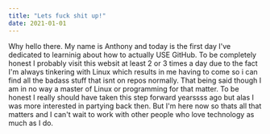 ```yaml
---
title: "Lets fuck shit up!"
date: 2021-01-01
---
```

  Why hello there. My name is Anthony and today is the first day I've dedicated to learninig about how to actually USE GitHub. To be completely honest I probably visit this websit at least 2 or 3 times a day due to the fact I'm always tinkering with Linux which results in me having to come so i can find all the badass stuff that isnt on repos normally. That being said though I am in no way a master of Linux or programming for that matter. To be honest I really should have taken this step forward yearssss ago but alas I was more interested in partying back then. But I'm here now so thats all that matters and I can't wait to work with other people who love technology as much as I do.
